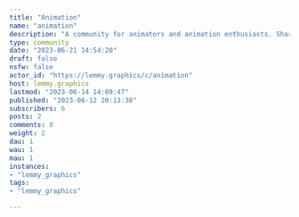 ```yaml
---
title: "Animation" 
name: "animation"
description: "A community for animators and animation enthusiasts. Share your favorite animated clips, talk about your favorite movies, and get feedback on your own animations from fellow artists!"
type: community
date: "2023-06-21 14:54:20"
draft: false
nsfw: false
actor_id: "https://lemmy.graphics/c/animation"
host: lemmy.graphics
lastmod: "2023-06-14 14:09:47"
published: "2023-06-12 20:13:38"
subscribers: 6
posts: 2
comments: 0
weight: 2
dau: 1
wau: 1
mau: 1
instances:
- "lemmy_graphics"
tags: 
- "lemmy_graphics"

---
```

